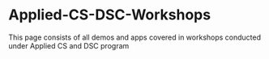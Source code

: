 # Applied-CS-DSC-Workshops
This page consists of all demos and apps covered in workshops conducted under Applied CS and DSC program
